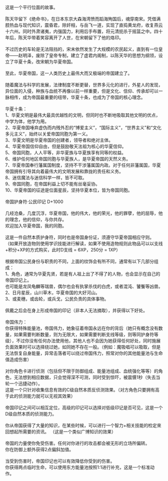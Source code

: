 <title>帝国印记</title>
<meta name="GENERATOR" content="WinCHM">
<meta http-equiv="Content-Type" content="text/html; charset=gb2312">
<br>这是一个平行位面的故事。
<br>
<br>陈天华留下《绝命书》，在日本东京大森海湾愤而蹈海殉国后，魂穿南宋。凭借满腔热血与现代知识，震昏君，除奸相，与岳飞一道，实现了直捣黄龙府，收复燕云十六州。同时外肃诸夷，内强国力，利用后手布置，将元清扼杀于摇篮之中。四十年后，陈天华带着笑容离开了人世，在宋朝留下了他的烙印。
<br>
<br>不过历史的车轮是无法阻挡的，宋末依然发生了大规模的农民起义，直到有一位皇帝——赵明泽，废除了皇帝专制，建立了虚君内阁制，以陈天华的思想为纲领，设立了华夏十条，改宋朝为华夏帝国。
<br>
<br>至此，华夏帝国，这一人类历史上最伟大而又极端的帝国建立了。
<br>
<br>随着魔法与科学的发展，法律制度不断更替，世界多元化的进行，外星人的发现，异位面的入侵，种族与血统不再像以前一样重要，但是文化、信仰、传承却可以一脉相传，成为帝国最重要的纽带，华夏十条，也成为了帝国的核心理念。
<br>
<br>华夏十条：
<br>1、华夏文明是最伟大最具优越性的文明，但同时也不断地吸取其他文明的优点，中学为体，他学为用。
<br>2、华夏帝国唾弃虚伪而内残外忍的“博爱主义”，“国际主义”，“世界主义”和“文化多元主义”，始终以关爱帝国同胞为第一义。
<br>3、华夏文明是华夏帝国的创建者，领导者和绝对主体。
<br>4、华夏帝国信仰自由，但是鼓励敬天法祖为核心的华夏信仰。
<br>5、帝国同胞，人人平等，非华夏族与华夏族享有同等的权益。
<br>6、维护任何地区帝国同胞与华夏族人，是华夏帝国的天然义务。
<br>7、华夏帝国奉行藩属国制度，坚持不干涉藩属国内政。对于任何非藩属国，华夏帝国拥有引导其向着最伟大的文明发展和靠拢的责任和义务。
<br>8、迷信魔法与迷信科学一样，皆不可取。
<br>9、帝国同胞，在帝国利益上切不能有丝毫妥协。
<br>10、华夏帝国的征途是位面星辰，坚持华夏本位，皆为帝国同胞。
<br>
<br>帝国护身符·公民印记 D+1000
<br>
<br>几经沧桑，几度沉浮，华夏帝国，他的伟大，他的荣光，他的罪孽，他的屈辱，他的理念，他的信仰，与你共存。
<br>欢迎加入华夏帝国，我的同胞。
<br>
<br>这是一件自然本质护身符，同时也是帝国身份证，须遵守华夏帝国相应守则。
<br>（如果开放造物则使用学识技能进行解读，如果不使用造物规则此物品可以以支线+积分+XP的方式购买，此时D支线 = 6XP，250分 = 1XP）
<br>
<br>根据帝国公民身份与职责的不同，上面的纹饰会有所不同，通常有以下几部分组成：
<br>1、角色，通常为华夏先贤，若是有人祖上出了不得了的人物，也会显示在自己的帝国印记上。
<br>也可能是龙凤龟麟等瑞兽，偶尔也会有执掌杀伐的白虎，或者混沌、饕餮等凶兽。
<br>2、日月星辰，山川草木，华夏帝国的大好河山。
<br>3、或麦穗，或齿轮，或兵戈，公民负责的具体事物。
<br>
<br>佩戴之后会在身上形成帝国的印记（非本人无法摘取），并获得以下好处。
<br>
<br>帝国伟力：
<br>你获得特殊能量池，帝国伟力，她象征着帝国永远在你的背后（她只有概念没有数量，如果需要判断数量，则为无限大，如果需要判断支线等级，则等同护身符等级），不过你没有任何办法使用他，其他人也不会因为她获得任何好处，同时施展负面效果时可以选择绕过她，如同她不存在一般。（例如：魔吸唱可以吸取，但是无法恢复自身能量，异常击落者可以绕过帝国伟力，照常对你的其他能量池与生命值造成伤害）
<br>
<br>对你角色卡进行侦测（包括但不限于防御组成、能量池组成、血统强化等等）的角色，无法想到相应数据，只会觉得深不可测，同时受到惊吓，被震慑1秒（失去当轮一个迅捷动作）。
<br>这是一个只针对收集信息有效的C级自然本质反侦测效果。（对方角色只要拥有高于此的侦测能力就可以无视其效果）
<br>
<br>帝国印记之间可以相互定位，高级的印记可以选择对低级印记是否可见，这是一个D级自然本质的侦测能力。
<br>
<br>你从帝国获得了大量的知识，在某些时候，可以进行一个智力+相关技能的检定來回想起所需要的资讯。 （这是一个类似广博知识的效果）
<br>
<br>帝国的力量使你免受伤害。任何对你进行的攻击都会被无形的立场所偏转。
<br>你在防御上额外获得2点偏斜加值。
<br>
<br>当受到伤害时，帝国印记也可以有效降低你受到的伤害。
<br>你获得两点临时生命，可以使用东方能量池按照1:1进行补充，这是一个标准动作。
<br>